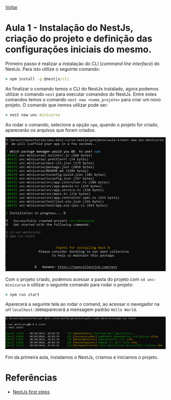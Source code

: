 [Voltar](../README.md)

# Aula 1 - Instalação do NestJs, criação do projeto e definição das configurações iniciais do mesmo.

Primeiro passo é realizar a instalação do CLI (_command line interface_) do NestJs. Para isto utilize o seguinte comando:

```cmd
> npm install -g @nestjs/cli
```

Ao finalizar o comando temos o CLI do NestJs instalado, agora podemos utilizar o comando `nest` para executar comandos do NestJs.
Entre estes comandos temos o comando `nest new <nome_projeto>` para criar um novo projeto. O comando que iremos utilizar pode ser:

```cmd
> nest new unc-minicurso
```

Ao rodar o comando, selecione a opção `npm`, quando o projeto for criado, aparecerão os arquivos que foram criados.

![Imagem da criação do projeto](../images/aula-1/1_projeto_criado.PNG)

Com o projeto criado, podemos acessar a pasta do projeto com `cd unc-minicurso` e utilizar o seguinte comando para rodar o projeto:

```cmd
> npm run start
```

Aparecerá a seguinte tela ao rodar o comand, ao acessar o navegador na url `localhost:3000`aparecerá a mensagem padrão `Hello World`.

![Imagem do comando de rodar](../images/aula-1/2_comand_projeto_rodar.PNG)

Fim da primeira aula, instalamos o NestJs, criamos e iniciamos o projeto.

# Referências
- [NestJs first steps](https://docs.nestjs.com/first-steps)
